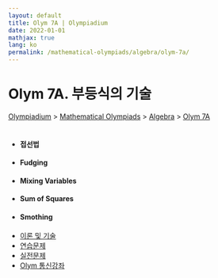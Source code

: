 ```yaml
---
layout: default
title: Olym 7A | Olympiadium
date: 2022-01-01
mathjax: true
lang: ko
permalink: /mathematical-olympiads/algebra/olym-7a/
---
```

<h1>Olym 7A. 부등식의 기술 </h1>
<a href="{{ site.homeurl }}">Olympiadium</a> > <a href="{{ site.homeurl }}mathematical-olympiads/">Mathematical Olympiads</a> > <a href="{{ site.homeurl }}mathematical-olympiads/algebra/">Algebra</a> > <a href="{{ site.homeurl }}mathematical-olympiads/algebra/olym-7a/">Olym 7A</a><br><br>
<div class="row">
<div class="6u 12u$(medium)">
<ul>
  <li><h4>접선법</h4></li>
  <li><h4>Fudging</h4></li>
  <li><h4>Mixing Variables</h4></li>
  <li><h4>Sum of Squares</h4></li>
  <li><h4>Smothing</h4></li>
</ul>
</div>
<div class="6u$ 12u$(medium)">
<ul class="actions vertical">
  <li><a href="{{ site.baseurl }}{{ page.permalink }}theorems-and-techniques" class="button fit mid">이론 및 기술</a></li>
  <li><a href="{{ site.baseurl }}{{ page.permalink }}exercise-problems" class="button fit mid">연습문제</a></li>
  <li><a href="{{ site.baseurl }}{{ page.permalink }}practice-problems" class="button fit mid">실전문제</a></li>
  <li><a href="{{ site.baseurl }}{{ page.permalink }}olym-handouts" class="button fit mid">Olym 통신강좌</a></li>
</ul>
</div>
</div>
